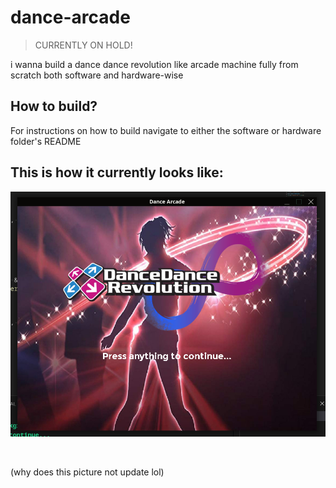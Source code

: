 # dance-arcade

> CURRENTLY ON HOLD!

i wanna build a dance dance revolution like arcade machine fully from scratch both software and hardware-wise

## How to build?

For instructions on how to build navigate to either the software or hardware folder's README

## This is how it currently looks like:
![](./assets/screenshot.png)

<br>

(why does this picture not update lol)
